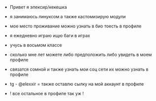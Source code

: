 - Привет я элексир/кекешка
- я занимаюсь линуксом а также кастомизирую модули
- мое место проживание можно узнать в био тоесть в профиле
- я ежедневно играю ищю баги в играх
- учусь в восьмом классе
- сколько мне лет можете либо предположить либо увидеть в моем профиле
- связатся сомной и также узнать мои соц сети их можно узнать в профиле
- tg - @eIexxir = также оставлю сылку на мой аккаунт в профиле

- ! все остальное в профиле так уж !

